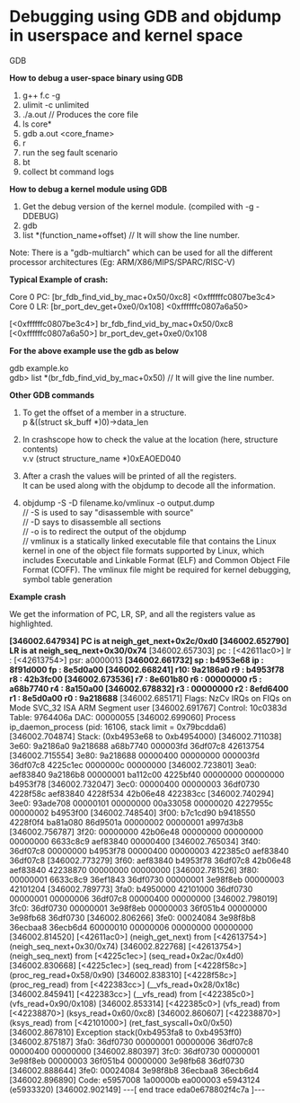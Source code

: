 # Debugging using GDB and objdump in userspace and kernel space
GDB


**How to debug a user-space binary using GDB**

1) g++ f.c -g
2) ulimit -c unlimited
3) ./a.out // Produces the core file
4) ls core*
5) gdb a.out <core_fname>
7) r
8) run the seg fault scenario
9) bt
10) collect bt command logs

**How to debug a kernel module using GDB**

1) Get the debug version of the kernel module. (compiled with -g -DDEBUG)
2) gdb
3) list *(function_name+offset) // It will show the line number.

Note: There is a "gdb-multiarch" which can be used for all the different processor architectures (Eg: ARM/X86/MIPS/SPARC/RISC-V)

**Typical Example of crash:**

Core 0 PC: [br_fdb_find_vid_by_mac+0x50/0xc8] <0xffffffc0807be3c4>\
Core 0 LR: [br_port_dev_get+0xe0/0x108] <0xffffffc0807a6a50>

[<0xffffffc0807be3c4>] br_fdb_find_vid_by_mac+0x50/0xc8\
[<0xffffffc0807a6a50>] br_port_dev_get+0xe0/0x108

**For the above example use the gdb as below**

gdb example.ko \
gdb> list *(br_fdb_find_vid_by_mac+0x50) // It will give the line number.

**Other GDB commands**
1) To get the offset of a member in a structure. \
    p &((struct sk_buff *)0)->data_len
   
2) In crashscope how to check the value at the location (here, structure contents) \
    v.v (struct structure_name *)0xEAOED040

3) After a crash the values will be printed of all the registers. \
   It can be used along with the objdump to decode all the information.

4) objdump -S -D filename.ko/vmlinux -o output.dump \
   // -S is used to say "disassemble with source" \
   // -D says to disassemble all sections \
   // -o is to redirect the output of the objdump \
   // vmlinux is a statically linked executable file that contains the Linux kernel in one of the object file formats supported by Linux, which includes Executable and Linkable Format (ELF) and Common Object File Format (COFF). The vmlinux file might be required for kernel debugging, symbol table generation 

**Example crash**

We get the information of PC, LR, SP, and all the registers value as highlighted.

**[346002.647934] PC is at neigh_get_next+0x2c/0xd0
[346002.652790] LR is at neigh_seq_next+0x30/0x74**
[346002.657303] pc : [<42611ac0>]    lr : [<42613754>]    psr: a0000013
**[346002.661732] sp : b4953e68  ip : 8f91d000  fp : 8e5d0a00
[346002.668241] r10: 9a2186a0  r9 : b4953f78  r8 : 42b3fc00
[346002.673536] r7 : 8e601b80  r6 : 00000000  r5 : a68b7740  r4 : 8a150a00
[346002.678832] r3 : 00000000  r2 : 8efd6400  r1 : 8e5d0a00  r0 : 9a218688**
[346002.685171] Flags: NzCv  IRQs on  FIQs on  Mode SVC_32  ISA ARM  Segment user
[346002.691767] Control: 10c0383d  Table: 9764406a  DAC: 00000055
[346002.699060] Process ip_daemon_process (pid: 16106, stack limit = 0x79bcdda6)
[346002.704874] Stack: (0xb4953e68 to 0xb4954000)
[346002.711038] 3e60:                   9a2186a0 9a218688 a68b7740 000003fd 36df07c8 42613754
[346002.715554] 3e80: 9a218688 00000400 00000000 000003fd 36df07c8 4225c1ec 0000000c 00000000
[346002.723801] 3ea0: aef83840 9a2186b8 00000001 ba112c00 4225bf40 00000000 00000000 b4953f78
[346002.732047] 3ec0: 00000400 00000003 36df0730 4228f58c aef83840 4228f534 42b06e48 422383cc
[346002.740294] 3ee0: 93ade708 00000101 00000000 00a33058 00000020 4227955c 00000002 b4953f00
[346002.748540] 3f00: b7c1cd90 b9418550 4228f0f4 ba81a080 86d9501a 00000002 00000001 a997d3b8
[346002.756787] 3f20: 00000000 42b06e48 00000000 00000000 00000000 6633c8c9 aef83840 00000400
[346002.765034] 3f40: 36df07c8 00000000 b4953f78 00000400 00000003 422385c0 aef83840 36df07c8
[346002.773279] 3f60: aef83840 b4953f78 36df07c8 42b06e48 aef83840 42238870 00000000 00000000
[346002.781526] 3f80: 00000001 6633c8c9 36ef1843 36df0730 00000001 3e98f8eb 00000003 42101204
[346002.789773] 3fa0: b4950000 42101000 36df0730 00000001 00000006 36df07c8 00000400 00000000
[346002.798019] 3fc0: 36df0730 00000001 3e98f8eb 00000003 36f051b4 00000000 3e98fb68 36df0730
[346002.806266] 3fe0: 00024084 3e98f8b8 36ecbaa8 36ecb6d4 60000010 00000006 00000000 00000000
[346002.814520] [<42611ac0>] (neigh_get_next) from [<42613754>] (neigh_seq_next+0x30/0x74)
[346002.822768] [<42613754>] (neigh_seq_next) from [<4225c1ec>] (seq_read+0x2ac/0x4d0)
[346002.830668] [<4225c1ec>] (seq_read) from [<4228f58c>] (proc_reg_read+0x58/0x90)
[346002.838310] [<4228f58c>] (proc_reg_read) from [<422383cc>] (__vfs_read+0x28/0x18c)
[346002.845941] [<422383cc>] (__vfs_read) from [<422385c0>] (vfs_read+0x90/0x108)
[346002.853314] [<422385c0>] (vfs_read) from [<42238870>] (ksys_read+0x60/0xc8)
[346002.860607] [<42238870>] (ksys_read) from [<42101000>] (ret_fast_syscall+0x0/0x50)
[346002.867810] Exception stack(0xb4953fa8 to 0xb4953ff0)
[346002.875187] 3fa0:                   36df0730 00000001 00000006 36df07c8 00000400 00000000
[346002.880397] 3fc0: 36df0730 00000001 3e98f8eb 00000003 36f051b4 00000000 3e98fb68 36df0730
[346002.888644] 3fe0: 00024084 3e98f8b8 36ecbaa8 36ecb6d4
[346002.896890] Code: e5957008 1a00000b ea000003 e5943124 (e5933320) 
[346002.902149] ---[ end trace eda0e678802f4c7a ]---


